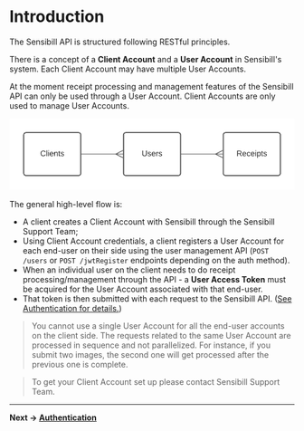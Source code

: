 # Introduction

The Sensibill API is structured following RESTful principles.  

There is a concept of a **Client Account** and a **User Account** in Sensibill's system. Each Client Account may have multiple User Accounts.

At the moment receipt processing and management features of the Sensibill API can only be used through a User Account. Client Accounts are only used to manage User Accounts.

![Relation between Clients, Users and Receipts](../assets/images/entity-relations.png 'Relation between Clients, Users and Receipts')

The general high-level flow is:
- A client creates a Client Account with Sensibill through the Sensibill Support Team;
- Using Client Account credentials, a client registers a User Account for each end-user on their side using the user management API (`POST /users` or `POST /jwtRegister` endpoints depending on the auth method).
- When an individual user on the client needs to do receipt processing/management through the API - a **User Access Token** must be acquired for the User Account associated with that end-user.
- That token is then submitted with each request to the Sensibill API. ([See Authentication for details.](./Authentication.md))

<!--theme: danger-->
> You cannot use a single User Account for all the end-user accounts on the client side. The requests related to the same User Account are processed in sequence and not parallelized. For instance, if you submit two images, the second one will get processed after the previous one is complete.

<!--theme: info-->
> To get your Client Account set up please contact Sensibill Support Team.

---

**Next -> [Authentication](./Authentication.md)**
